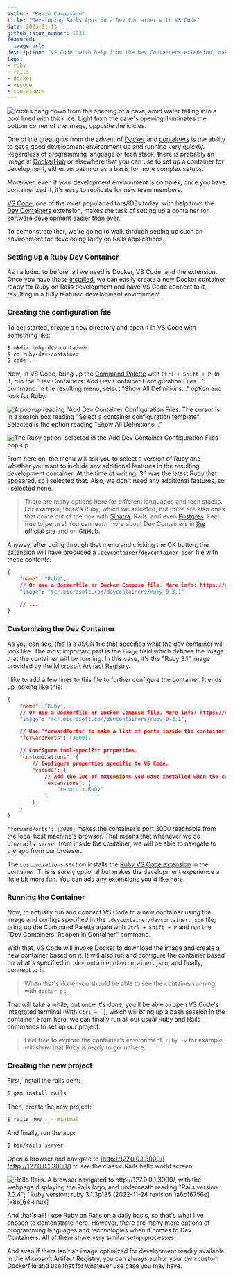 ```yaml
---
author: "Kevin Campusano"
title: "Developing Rails Apps in a Dev Container with VS Code"
date: 2023-01-13
github_issue_number: 1931
featured:
  image_url:
description: "VS Code, with help from the Dev Containers extension, makes the task of setting up a container for software development easier than ever. To demonstrate that, we're going to walk through setting up such an environment for developing Ruby on Rails applications."
tags:
- ruby
- rails
- docker
- vscode
- containers
---
```


![Icicles hang down from the opening of a cave, amid water falling into a pool lined with thick ice. Light from the cave's opening illuminates the bottom corner of the image, opposite the icicles.](/blog/2023/01/developing-rails-apps-in-a-dev-container-with-vs-code/icy-cave.webp)

<!-- Photo by Seth Jensen -->

One of the great gifts from the advent of [Docker](https://www.docker.com/) and [containers](https://www.docker.com/resources/what-container/) is the ability to get a good development environment up and running very quickly. Regardless of programming language or tech stack, there is probably an image in [DockerHub](https://hub.docker.com/) or elsewhere that you can use to set up a container for development, either verbatim or as a basis for more complex setups.

Moreover, even if your development environment is complex, once you have containerized it, it's easy to replicate for new team members.

[VS Code](https://code.visualstudio.com/), one of the most popular editors/IDEs today, with help from the [Dev Containers](https://marketplace.visualstudio.com/items?itemName=ms-vscode-remote.remote-containers) extension, makes the task of setting up a container for software development easier than ever.

To demonstrate that, we're going to walk through setting up such an environment for developing Ruby on Rails applications.

### Setting up a Ruby Dev Container

As I alluded to before, all we need is Docker, VS Code, and the extension. Once you have those [installed](https://www.docker.com/get-started/), we can easily create a new Docker container ready for Ruby on Rails development and have VS Code connect to it, resulting in a fully featured development environment.

### Creating the configuration file

To get started, create a new directory and open it in VS Code with something like:

```sh
$ mkdir ruby-dev-container
$ cd ruby-dev-container
$ code .
```

Now, in VS Code, bring up the [Command Palette](https://code.visualstudio.com/docs/getstarted/userinterface#_command-palette) with `Ctrl + Shift + P`. In it, run the "Dev Containers: Add Dev Container Configuration Files..." command. In the resulting menu, select "Show All Definitions..." option and look for Ruby.

![A pop-up reading "Add Dev Container Configuration Files. The cursor is in a search box reading "Select a container configuration template". Selected is the option reading "Show All Definitions..."](/blog/2023/01/developing-rails-apps-in-a-dev-container-with-vs-code/add-dev-container-config-files-1.png)

![The Ruby option, selected in the Add Dev Container Configuration Files pop-up](/blog/2023/01/developing-rails-apps-in-a-dev-container-with-vs-code/add-dev-container-config-files-2.png)

From here on, the menu will ask you to select a version of Ruby and whether you want to include any additional features in the resulting development container. At the time of writing, 3.1 was the latest Ruby that appeared, so I selected that. Also, we don't need any additional features, so I selected none.

> There are many options here for different languages and tech stacks. For example, there's Ruby, which we selected, but there are also ones that come out of the box with [Sinatra](https://sinatrarb.com/), Rails, and even [Postgres](https://www.postgresql.org/). Feel free to peruse! You can learn more about Dev Containers in [the official site](https://containers.dev/) and on [GitHub](https://github.com/devcontainers).

Anyway, after going through that menu and clicking the OK button, the extension will have produced a `.devcontainer/devcontainer.json` file with these contents:

```json
{
	"name": "Ruby",
	// Or use a Dockerfile or Docker Compose file. More info: https://containers.dev/guide/dockerfile
	"image": "mcr.microsoft.com/devcontainers/ruby:0-3.1"

	// ...
}
```

### Customizing the Dev Container

As you can see, this is a JSON file that specifies what the dev container will look like. The most important part is the `image` field which defines the image that the container will be running. In this case, it's the "Ruby 3.1" image provided by the [Microsoft Artifact Registry](https://mcr.microsoft.com/).

I like to add a few lines to this file to further configure the container. It ends up looking like this:

```json
{
	"name": "Ruby",
	// Or use a Dockerfile or Docker Compose file. More info: https://containers.dev/guide/dockerfile
	"image": "mcr.microsoft.com/devcontainers/ruby:0-3.1",

	// Use 'forwardPorts' to make a list of ports inside the container available locally.
	"forwardPorts": [3000],

	// Configure tool-specific properties.
	"customizations": {
		// Configure properties specific to VS Code.
		"vscode": {
			// Add the IDs of extensions you want installed when the container is created.
			"extensions": [
				"rebornix.Ruby"
			]
		}
	}
}
```

`"forwardPorts": [3000]` makes the container's port 3000 reachable from the local host machine's browser. That means that whenever we do `bin/rails server` from inside the container, we will be able to navigate to the app from our browser.

The `customizations` section installs the [Ruby VS Code extension](https://marketplace.visualstudio.com/items?itemName=rebornix.Ruby) in the container. This is surely optional but makes the development experience a little bit more fun. You can add any extensions you'd like here.

### Running the Container

Now, to actually run and connect VS Code to a new container using the image and configs specified in the `.devcontainer/devcontainer.json` file; bring up the Command Palette again with `Ctrl + Shift + P` and run the "Dev Containers: Reopen in Container" command.

With that, VS Code will invoke Docker to download the image and create a new container based on it. It will also run and configure the container based on what's specified in `.devcontainer/devcontainer.json`, and finally, connect to it.

> When that's done, you should be able to see the container running with `docker ps`.

That will take a while, but once it's done, you'll be able to open VS Code's integrated terminal (with `` Ctrl + ` ``), which will bring up a bash session in the container. From here, we can finally run all our usual Ruby and Rails commands to set up our project.

> Feel free to explore the container's environment. `ruby -v` for example will show that Ruby is ready to go in there.

### Creating the new project

First, install the rails gem:

```sh
$ gem install rails
```

Then, create the new project:

```sh
$ rails new . --minimal
```

And finally, run the app:

```sh
$ bin/rails server
```

Open a browser and navigate to [http://127.0.0.1:3000/](http://127.0.0.1:3000/) to see the classic Rails hello world screen:

![Hello Rails. A browser navigated to http://127.0.0.1:3000/, with the webpage displaying the Rails logo, and underneath reading "Rails version: 7.0.4"; "Ruby version: ruby 3.1.3p185 (2022-11-24 revision 1a6b16756e)[x86_64-linux]](/blog/2023/01/developing-rails-apps-in-a-dev-container-with-vs-code/hello-rails.png)

And that's all! I use Ruby on Rails on a daily basis, so that's what I've chosen to demonstrate here. However, there are many more options of programming languages and technologies when it comes to Dev Containers. All of them share very similar setup processes.

And even if there isn't an image optimized for development readily available in the Microsoft Artifact Registry, you can always author your own custom Dockerfile and use that for whatever use case you may have.
